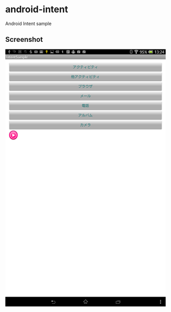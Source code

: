 android-intent
==============

Android Intent sample


Screenshot
----------
![screenshot](https://raw.githubusercontent.com/android-samples/android-intent/master/screenshot.png)
